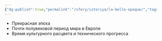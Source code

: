 ```yaml
---
{"dg-publish":true,"permalink":"/sfery/istoriya/la-belle-epoque/","tags":["История"]}
---
```


- Прекрасная эпоха 
- Почти полувековой период мира в Европе 
- Время культурного расцвета и технического прогресса